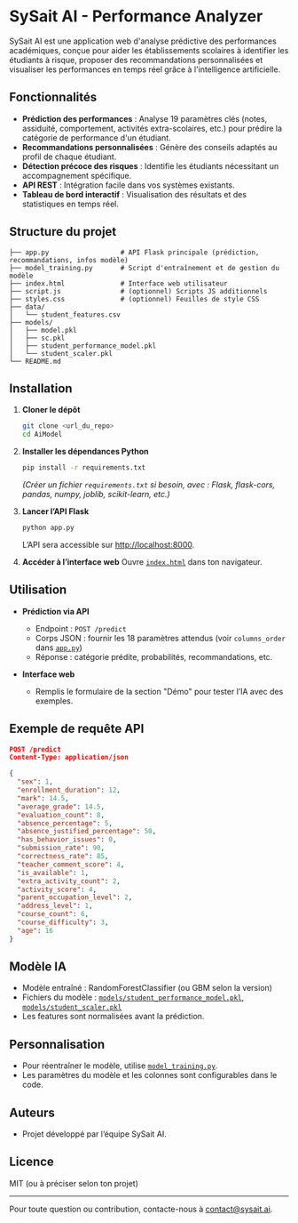# SySait AI - Performance Analyzer

SySait AI est une application web d'analyse prédictive des performances académiques, conçue pour aider les établissements scolaires à identifier les étudiants à risque, proposer des recommandations personnalisées et visualiser les performances en temps réel grâce à l'intelligence artificielle.

## Fonctionnalités

- **Prédiction des performances** : Analyse 19 paramètres clés (notes, assiduité, comportement, activités extra-scolaires, etc.) pour prédire la catégorie de performance d'un étudiant.
- **Recommandations personnalisées** : Génère des conseils adaptés au profil de chaque étudiant.
- **Détection précoce des risques** : Identifie les étudiants nécessitant un accompagnement spécifique.
- **API REST** : Intégration facile dans vos systèmes existants.
- **Tableau de bord interactif** : Visualisation des résultats et des statistiques en temps réel.

## Structure du projet

```
├── app.py                  # API Flask principale (prédiction, recommandations, infos modèle)
├── model_training.py       # Script d'entraînement et de gestion du modèle
├── index.html              # Interface web utilisateur
├── script.js               # (optionnel) Scripts JS additionnels
├── styles.css              # (optionnel) Feuilles de style CSS
├── data/
│   └── student_features.csv
├── models/
│   ├── model.pkl
│   ├── sc.pkl
│   ├── student_performance_model.pkl
│   └── student_scaler.pkl
└── README.md
```

## Installation

1. **Cloner le dépôt**
   ```sh
   git clone <url_du_repo>
   cd AiModel
   ```

2. **Installer les dépendances Python**
   ```sh
   pip install -r requirements.txt
   ```
   *(Créer un fichier `requirements.txt` si besoin, avec : Flask, flask-cors, pandas, numpy, joblib, scikit-learn, etc.)*

3. **Lancer l’API Flask**
   ```sh
   python app.py
   ```
   L’API sera accessible sur [http://localhost:8000](http://localhost:8000).

4. **Accéder à l’interface web**
   Ouvre [`index.html`](index.html) dans ton navigateur.

## Utilisation

- **Prédiction via API**
  - Endpoint : `POST /predict`
  - Corps JSON : fournir les 18 paramètres attendus (voir `columns_order` dans [`app.py`](app.py))
  - Réponse : catégorie prédite, probabilités, recommandations, etc.

- **Interface web**
  - Remplis le formulaire de la section "Démo" pour tester l’IA avec des exemples.

## Exemple de requête API

```json
POST /predict
Content-Type: application/json

{
  "sex": 1,
  "enrollment_duration": 12,
  "mark": 14.5,
  "average_grade": 14.5,
  "evaluation_count": 8,
  "absence_percentage": 5,
  "absence_justified_percentage": 50,
  "has_behavior_issues": 0,
  "submission_rate": 90,
  "correctness_rate": 85,
  "teacher_comment_score": 4,
  "is_available": 1,
  "extra_activity_count": 2,
  "activity_score": 4,
  "parent_occupation_level": 2,
  "address_level": 1,
  "course_count": 6,
  "course_difficulty": 3,
  "age": 16
}
```

## Modèle IA

- Modèle entraîné : RandomForestClassifier (ou GBM selon la version)
- Fichiers du modèle : [`models/student_performance_model.pkl`](models/student_performance_model.pkl), [`models/student_scaler.pkl`](models/student_scaler.pkl)
- Les features sont normalisées avant la prédiction.

## Personnalisation

- Pour réentraîner le modèle, utilise [`model_training.py`](model_training.py).
- Les paramètres du modèle et les colonnes sont configurables dans le code.

## Auteurs

- Projet développé par l’équipe SySait AI.

## Licence

MIT (ou à préciser selon ton projet)

---

Pour toute question ou contribution, contacte-nous à [contact@sysait.ai](mailto:contact@sysait.ai).

